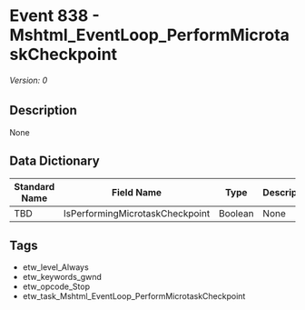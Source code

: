 # Event 838 - Mshtml_EventLoop_PerformMicrotaskCheckpoint
###### Version: 0

## Description
None

## Data Dictionary
|Standard Name|Field Name|Type|Description|Sample Value|
|---|---|---|---|---|
|TBD|IsPerformingMicrotaskCheckpoint|Boolean|None|`None`|

## Tags
* etw_level_Always
* etw_keywords_gwnd
* etw_opcode_Stop
* etw_task_Mshtml_EventLoop_PerformMicrotaskCheckpoint